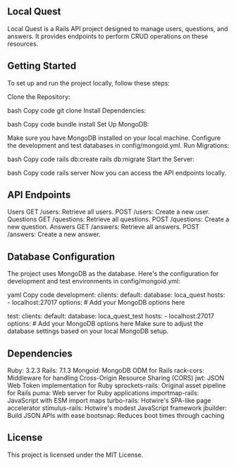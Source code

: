 ## Local Quest
Local Quest is a Rails API project designed to manage users, questions, and answers. It provides endpoints to perform CRUD operations on these resources.

## Getting Started
To set up and run the project locally, follow these steps:

Clone the Repository:

bash
Copy code
git clone <repository-url>
Install Dependencies:

bash
Copy code
bundle install
Set Up MongoDB:

Make sure you have MongoDB installed on your local machine.
Configure the development and test databases in config/mongoid.yml.
Run Migrations:

bash
Copy code
rails db:create
rails db:migrate
Start the Server:

bash
Copy code
rails server
Now you can access the API endpoints locally.

## API Endpoints
Users
GET /users: Retrieve all users.
POST /users: Create a new user.
Questions
GET /questions: Retrieve all questions.
POST /questions: Create a new question.
Answers
GET /answers: Retrieve all answers.
POST /answers: Create a new answer.

## Database Configuration
The project uses MongoDB as the database. Here's the configuration for development and test environments in config/mongoid.yml:

yaml
Copy code
development:
  clients:
    default:
      database: loca_quest
      hosts:
        - localhost:27017
      options:
        # Add your MongoDB options here

test:
  clients:
    default:
      database: loca_quest_test
      hosts:
        - localhost:27017
      options:
        # Add your MongoDB options here
Make sure to adjust the database settings based on your local MongoDB setup.

## Dependencies
Ruby: 3.2.3
Rails: 7.1.3
Mongoid: MongoDB ODM for Rails
rack-cors: Middleware for handling Cross-Origin Resource Sharing (CORS)
jwt: JSON Web Token implementation for Ruby
sprockets-rails: Original asset pipeline for Rails
puma: Web server for Ruby applications
importmap-rails: JavaScript with ESM import maps
turbo-rails: Hotwire's SPA-like page accelerator
stimulus-rails: Hotwire's modest JavaScript framework
jbuilder: Build JSON APIs with ease
bootsnap: Reduces boot times through caching

## License
This project is licensed under the MIT License.
